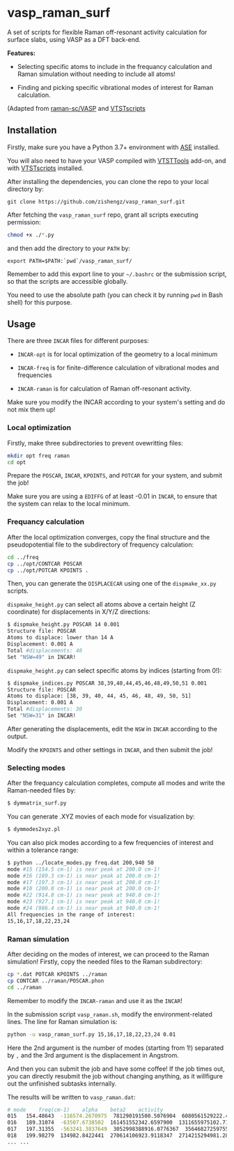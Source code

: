 # vasp_raman_surf

A set of scripts for flexible Raman off-resonant activity calculation for surface slabs, using VASP as a DFT back-end.

**Features:**

- Selecting specific atoms to include in the frequancy calculation and Raman simulation without needing to include all atoms!

- Finding and picking specific vibrational modes of interest for Raman calculation.

(Adapted from [raman-sc/VASP](https://github.com/raman-sc/VASP) and [VTSTscripts](https://theory.cm.utexas.edu/vtsttools/scripts.html)

## Installation

Firstly, make sure you have a Python 3.7+ environment with [ASE](https://wiki.fysik.dtu.dk/ase/install.html) installed.

You will also need to have your VASP compiled with [VTSTTools](https://theory.cm.utexas.edu/vtsttools/installation.html) add-on, and with [VTSTscripts](https://theory.cm.utexas.edu/vtsttools/scripts.html) installed.

After installing the dependencies, you can clone the repo to your local directory by:

```shell
git clone https://github.com/zishengz/vasp_raman_surf.git
```

After fetching the `vasp_raman_surf` repo, grant all scripts executing permission:

```bash
chmod +x ./*.py
```

and then add the directory to your `PATH` by:

```shell
export PATH=$PATH:`pwd`/vasp_raman_surf/
```

Remember to add this export line to your `~/.bashrc` or the submission script, so that the scripts are accessible globally.

You need to use the absolute path (you can check it by running `pwd` in Bash shell) for this purpose.

## Usage

There are three `INCAR` files for different purposes:

- `INCAR-opt` is for local optimization of the geometry to a local minimum

- `INCAR-freq` is for finite-difference calculation of vibrational modes and frequencies

- `INCAR-raman` is for calculation of Raman off-resonant activity.

Make sure you modify the INCAR according to your system's setting and do not mix them up!

### Local optimization

Firstly, make three subdirectories to prevent ovewritting files:

```bash
mkdir opt freq raman
cd opt
```

Prepare the `POSCAR`, `INCAR`, `KPOINTS`, and `POTCAR` for your system, and submit the job!

Make sure you are using a `EDIFFG` of at least -0.01 in `INCAR`, to ensure that the system can relax to the local minimum.

### Frequancy calculation

After the local optimization converges, copy the final structure and the pseudopotential file to the subdirectory of frequency calculation:

```bash
cd ../freq
cp ../opt/CONTCAR POSCAR
cp ../opt/POTCAR KPOINTS .
```

Then, you can generate the `DISPLACECAR` using one of the `dispmake_xx.py` scripts.

`dispmake_height.py` can select all atoms above a certain height (Z coordinate) for displacements in X/Y/Z directions:

```bash
$ dispmake_height.py POSCAR 14 0.001
Structure file: POSCAR
Atoms to displace: lower than 14 A
Displacement: 0.001 A
Total #displacements: 48
Set "NSW=49" in INCAR!
```

`dispmake_height.py` can select specific atoms by indices (starting from 0!):

```bash
$ dispmake_indices.py POSCAR 38,39,40,44,45,46,48,49,50,51 0.001
Structure file: POSCAR
Atoms to displace: [38, 39, 40, 44, 45, 46, 48, 49, 50, 51]
Displacement: 0.001 A
Total #displacements: 30
Set "NSW=31" in INCAR!
```

After generating the displacements, edit the `NSW` in `INCAR` according to the output.

Modify the `KPOINTS` and other settings in `INCAR`, and then submit the job!

### Selecting modes

After the frequancy calculation completes, compute all modes and write the Raman-needed files by:

```bash
$ dymmatrix_surf.py
```

You can generate .XYZ movies of each mode for visualization by:

```bash
$ dymmodes2xyz.pl
```

You can also pick modes according to a few frequencies of interest and within a tolerance range:

```bash
$ python ../locate_modes.py freq.dat 200,940 50
mode #15 (154.5 cm-1) is near peak at 200.0 cm-1!
mode #16 (189.3 cm-1) is near peak at 200.0 cm-1!
mode #17 (197.3 cm-1) is near peak at 200.0 cm-1!
mode #18 (200.0 cm-1) is near peak at 200.0 cm-1!
mode #22 (914.8 cm-1) is near peak at 940.0 cm-1!
mode #23 (927.1 cm-1) is near peak at 940.0 cm-1!
mode #24 (986.4 cm-1) is near peak at 940.0 cm-1!
All frequencies in the range of interest:
15,16,17,18,22,23,24
```

### Raman simulation

After deciding on the modes of interest, we can proceed to the Raman simulation! Firstly, copy the needed files to the Raman subdirectory:

```bash
cp *.dat POTCAR KPOINTS ../raman
cp CONTCAR ../raman/POSCAR.phon
cd ../raman
```

Remember to modify the `INCAR-raman` and use it as the `INCAR`! 

In the submission script `vasp_raman.sh`, modify the environment-related lines. The line for Raman simulation is:

```bash
python -u vasp_raman_surf.py 15,16,17,18,22,23,24 0.01
```

Here the 2nd argument is the number of modes (starting from 1!) separated by `,` and the 3rd argument is the displacement in Angstrom.

And then you can submit the job and have some coffee! If the job times out, you can directly resubmit the job without changing anything, as it willfigure out the unfinished subtasks internally.

The results will be written to `vasp_raman.dat`:

```bash
# mode    freq(cm-1)    alpha    beta2    activity
015   154.48643  -116574.2670975  781290191500.5076904  6080561529222.4189453
016   189.31074  -63507.6738502  161451552342.6597900  1311655975102.7124023
017   197.31355  -563241.3837649  3052998388916.0776367  35646827259755.2890625
018   199.98279  134982.8422441  270614106923.9118347  2714215294981.2832031
... ...
```
